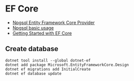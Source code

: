 # EF Core

- [Npgsql Entity Framework Core Provider](https://www.npgsql.org/efcore/index.html)
- [Npgsql basic usage](https://www.npgsql.org/doc/basic-usage.html)
- [Getting Started with EF Core](https://learn.microsoft.com/en-us/ef/core/get-started/overview/first-app?tabs=netcore-cli)


## Create database

```
dotnet tool install --global dotnet-ef
dotnet add package Microsoft.EntityFrameworkCore.Design
dotnet ef migrations add InitialCreate
dotnet ef database update

```
